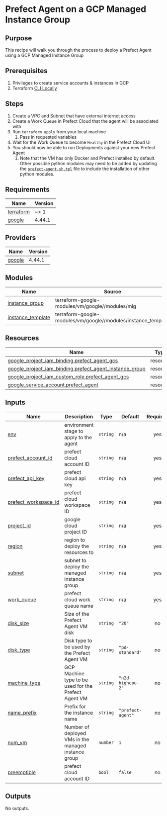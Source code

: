 # Prefect Agent on a GCP Managed Instance Group

## Purpose
This recipe will walk you through the process to deploy a Prefect Agent using a GCP Managed Instance Group

## Prerequisites
1. Privileges to create service accounts & instances in GCP
2. Terraform [CLI Locally](https://developer.hashicorp.com/terraform/tutorials/aws-get-started/install-cli)

## Steps
1. Create a VPC and Subnet that have external internet access
2. Create a Work Queue in Prefect Cloud that the agent will be associated with
3. Run `terraform apply` from your local machine
    1. Pass in requested variables
4. Wait for the Work Queue to become `Healthy` in the Prefect Cloud UI
5. You should now be able to run Deployments against your new Prefect Agent
    1. Note that the VM has only Docker and Prefect installed by default.  Other possible python modules may need to be added by updating the [`prefect-agent.sh.tpl`](./prefect-agent.sh.tpl) file to include the installation of other python modules.

<!-- BEGIN_TF_DOCS -->
## Requirements

| Name | Version |
|------|---------|
| <a name="requirement_terraform"></a> [terraform](#requirement\_terraform) | ~> 1 |
| <a name="requirement_google"></a> [google](#requirement\_google) | 4.44.1 |

## Providers

| Name | Version |
|------|---------|
| <a name="provider_google"></a> [google](#provider\_google) | 4.44.1 |

## Modules

| Name | Source | Version |
|------|--------|---------|
| <a name="module_instance_group"></a> [instance\_group](#module\_instance\_group) | terraform-google-modules/vm/google//modules/mig | 7.9.0 |
| <a name="module_instance_template"></a> [instance\_template](#module\_instance\_template) | terraform-google-modules/vm/google//modules/instance_template | 7.9.0 |

## Resources

| Name | Type |
|------|------|
| [google_project_iam_binding.prefect_agent_gcs](https://registry.terraform.io/providers/hashicorp/google/4.44.1/docs/resources/project_iam_binding) | resource |
| [google_project_iam_binding.prefect_agent_instance_group](https://registry.terraform.io/providers/hashicorp/google/4.44.1/docs/resources/project_iam_binding) | resource |
| [google_project_iam_custom_role.prefect_agent_gcs](https://registry.terraform.io/providers/hashicorp/google/4.44.1/docs/resources/project_iam_custom_role) | resource |
| [google_service_account.prefect_agent](https://registry.terraform.io/providers/hashicorp/google/4.44.1/docs/resources/service_account) | resource |

## Inputs

| Name | Description | Type | Default | Required |
|------|-------------|------|---------|:--------:|
| <a name="input_env"></a> [env](#input\_env) | environment stage to apply to the agent | `string` | n/a | yes |
| <a name="input_prefect_account_id"></a> [prefect\_account\_id](#input\_prefect\_account\_id) | prefect cloud account ID | `string` | n/a | yes |
| <a name="input_prefect_api_key"></a> [prefect\_api\_key](#input\_prefect\_api\_key) | prefect cloud api key | `string` | n/a | yes |
| <a name="input_prefect_workspace_id"></a> [prefect\_workspace\_id](#input\_prefect\_workspace\_id) | prefect cloud workspace ID | `string` | n/a | yes |
| <a name="input_project_id"></a> [project\_id](#input\_project\_id) | google cloud project ID | `string` | n/a | yes |
| <a name="input_region"></a> [region](#input\_region) | region to deploy the resources to | `string` | n/a | yes |
| <a name="input_subnet"></a> [subnet](#input\_subnet) | subnet to deploy the managed instance group | `string` | n/a | yes |
| <a name="input_work_queue"></a> [work\_queue](#input\_work\_queue) | prefect cloud work queue name | `string` | n/a | yes |
| <a name="input_disk_size"></a> [disk\_size](#input\_disk\_size) | Size of the Prefect Agent VM disk | `string` | `"20"` | no |
| <a name="input_disk_type"></a> [disk\_type](#input\_disk\_type) | Disk type to be used by the Prefect Agent VM | `string` | `"pd-standard"` | no |
| <a name="input_machine_type"></a> [machine\_type](#input\_machine\_type) | GCP Machine type to be used for the Prefect Agent VM | `string` | `"n2d-highcpu-2"` | no |
| <a name="input_name_prefix"></a> [name\_prefix](#input\_name\_prefix) | Prefix for the instance name | `string` | `"prefect-agent"` | no |
| <a name="input_num_vm"></a> [num\_vm](#input\_num\_vm) | Number of deployed VMs in the managed instance group | `number` | `1` | no |
| <a name="input_preemptible"></a> [preemptible](#input\_preemptible) | prefect cloud account ID | `bool` | `false` | no |

## Outputs

No outputs.
<!-- END_TF_DOCS -->
